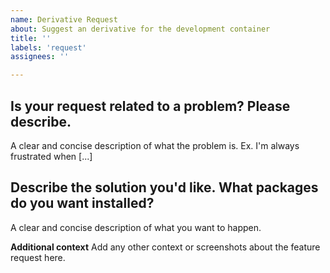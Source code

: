 ```yaml
---
name: Derivative Request
about: Suggest an derivative for the development container
title: ''
labels: 'request'
assignees: ''

---
```


## Is your request related to a problem? Please describe.
A clear and concise description of what the problem is. Ex. I'm always frustrated when [...]

## Describe the solution you'd like. What packages do you want installed?
A clear and concise description of what you want to happen.

**Additional context**
Add any other context or screenshots about the feature request here.

